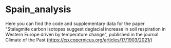 # Spain_analysis

Here you can find the code and supplementary data for the paper "Stalagmite carbon isotopes suggest deglacial increase in soil respiration in Western Europe driven by temperature change", published in the journal Climate of the Past (https://cp.copernicus.org/articles/17/1903/2021/)

